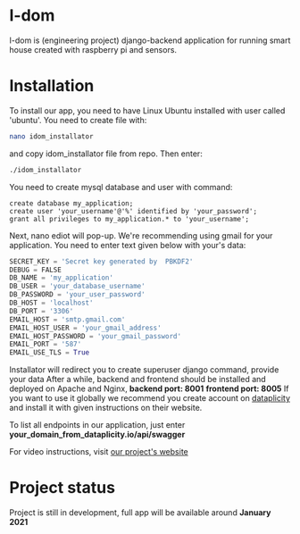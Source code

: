 # I-dom

I-dom is (engineering project) django-backend application for running smart house created with raspberry pi and sensors.

# Installation

To install our app, you need to have Linux Ubuntu installed with user called 'ubuntu'. You need to create file with:
```bash
nano idom_installator
```
and copy idom_installator file from repo. Then enter:
```bash
./idom_installator
```
You need to create mysql database and user with command:
```mysql
create database my_application;
create user 'your_username'@'%' identified by 'your_password';
grant all privileges to my_application.* to 'your_username';
```

Next, nano ediot will pop-up. We're recommending using gmail for your application. You need to enter text given below with your's data:
```python
SECRET_KEY = 'Secret key generated by  PBKDF2'
DEBUG = FALSE
DB_NAME = 'my_application'
DB_USER = 'your_database_username'
DB_PASSWORD = 'your_user_password'
DB_HOST = 'localhost'
DB_PORT = '3306'
EMAIL_HOST = 'smtp.gmail.com'
EMAIL_HOST_USER = 'your_gmail_address'
EMAIL_HOST_PASSWORD = 'your_gmail_password'
EMAIL_PORT = '587'
EMAIL_USE_TLS = True
```
Installator will redirect you to create superuser django command, provide your data
After a while, backend and frontend should be installed and deployed on Apache and Nginx,
**backend port: 8001** **frontend port: 8005**
If you want to use it globally we recommend you create account on [dataplicity](https://www.dataplicity.com/) and
install it with given instructions on their website.

To list all endpoints in our application, just enter **your_domain_from_dataplicity.io/api/swagger**

For video instructions, visit [our project's website](https://adriannajmrocki.github.io/idom-website/)

# Project status

Project is still in development, full app will be available around **January 2021**


